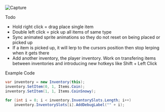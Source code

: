 ![Capture](https://user-images.githubusercontent.com/6277739/216915482-8fb374ae-f225-4d72-9fac-6ff632e90083.PNG)

Todo
- Hold right click = drag place single item
- Double left click = pick up all items of same type
- Sync animated sprite animations so they do not reset on being placed or picked up
- If a item is picked up, it will lerp to the cursors position then stop lerping when it gets there
- Add another inventory, the player inventory. Work on transfering items between inventories and introducing new hotkeys like Shift + Left Click

Example Code
```cs
var inventory = new Inventory(this);
inventory.SetItem(0, 1, Items.Coin);
inventory.SetItem(1, 1, Items.CoinSnowy);

for (int i = 0; i < inventory.InventorySlots.Length; i++)
    inventory.InventorySlots[i].AddDebugLabel("" + i);
```
